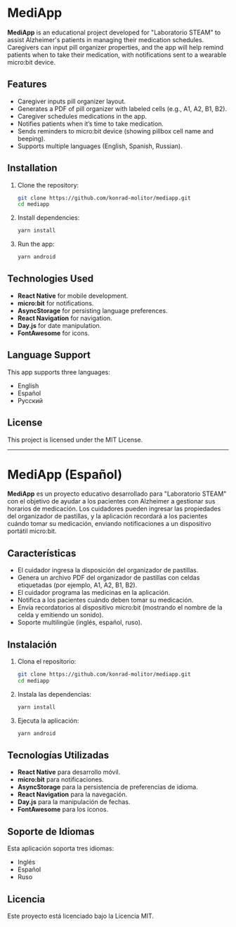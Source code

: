 # MediApp

**MediApp** is an educational project developed for "Laboratorio STEAM" to assist Alzheimer's patients in managing their medication schedules. Caregivers can input pill organizer properties, and the app will help remind patients when to take their medication, with notifications sent to a wearable micro:bit device.

## Features
- Caregiver inputs pill organizer layout.
- Generates a PDF of pill organizer with labeled cells (e.g., A1, A2, B1, B2).
- Caregiver schedules medications in the app.
- Notifies patients when it’s time to take medication.
- Sends reminders to micro:bit device (showing pillbox cell name and beeping).
- Supports multiple languages (English, Spanish, Russian).

## Installation

1. Clone the repository:
   ```bash
   git clone https://github.com/konrad-molitor/mediapp.git
   cd mediapp
   ```

2. Install dependencies:
   ```bash
   yarn install
   ```

3. Run the app:
   ```bash
   yarn android
   ```

## Technologies Used
- **React Native** for mobile development.
- **micro:bit** for notifications.
- **AsyncStorage** for persisting language preferences.
- **React Navigation** for navigation.
- **Day.js** for date manipulation.
- **FontAwesome** for icons.

## Language Support
This app supports three languages:
- English
- Español
- Русский

## License
This project is licensed under the MIT License.

---

# MediApp (Español)

**MediApp** es un proyecto educativo desarrollado para "Laboratorio STEAM" con el objetivo de ayudar a los pacientes con Alzheimer a gestionar sus horarios de medicación. Los cuidadores pueden ingresar las propiedades del organizador de pastillas, y la aplicación recordará a los pacientes cuándo tomar su medicación, enviando notificaciones a un dispositivo portátil micro:bit.

## Características
- El cuidador ingresa la disposición del organizador de pastillas.
- Genera un archivo PDF del organizador de pastillas con celdas etiquetadas (por ejemplo, A1, A2, B1, B2).
- El cuidador programa las medicinas en la aplicación.
- Notifica a los pacientes cuándo deben tomar su medicación.
- Envía recordatorios al dispositivo micro:bit (mostrando el nombre de la celda y emitiendo un sonido).
- Soporte multilingüe (inglés, español, ruso).

## Instalación

1. Clona el repositorio:
   ```bash
   git clone https://github.com/konrad-molitor/mediapp.git
   cd mediapp
   ```

2. Instala las dependencias:
   ```bash
   yarn install
   ```

3. Ejecuta la aplicación:
   ```bash
   yarn android
   ```

## Tecnologías Utilizadas
- **React Native** para desarrollo móvil.
- **micro:bit** para notificaciones.
- **AsyncStorage** para la persistencia de preferencias de idioma.
- **React Navigation** para la navegación.
- **Day.js** para la manipulación de fechas.
- **FontAwesome** para los íconos.

## Soporte de Idiomas
Esta aplicación soporta tres idiomas:
- Inglés
- Español
- Ruso

## Licencia
Este proyecto está licenciado bajo la Licencia MIT.

